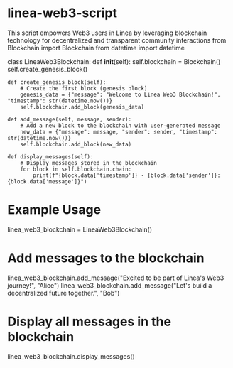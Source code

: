 # linea-web3-script 
This script empowers Web3 users in Linea by leveraging blockchain technology for decentralized and transparent community interactions
from Blockchain import Blockchain
from datetime import datetime

class LineaWeb3Blockchain:
    def __init__(self):
        self.blockchain = Blockchain()
        self.create_genesis_block()

    def create_genesis_block(self):
        # Create the first block (genesis block)
        genesis_data = {"message": "Welcome to Linea Web3 Blockchain!", "timestamp": str(datetime.now())}
        self.blockchain.add_block(genesis_data)

    def add_message(self, message, sender):
        # Add a new block to the blockchain with user-generated message
        new_data = {"message": message, "sender": sender, "timestamp": str(datetime.now())}
        self.blockchain.add_block(new_data)

    def display_messages(self):
        # Display messages stored in the blockchain
        for block in self.blockchain.chain:
            print(f"{block.data['timestamp']} - {block.data['sender']}: {block.data['message']}")

# Example Usage
linea_web3_blockchain = LineaWeb3Blockchain()

# Add messages to the blockchain
linea_web3_blockchain.add_message("Excited to be part of Linea's Web3 journey!", "Alice")
linea_web3_blockchain.add_message("Let's build a decentralized future together.", "Bob")

# Display all messages in the blockchain
linea_web3_blockchain.display_messages()
